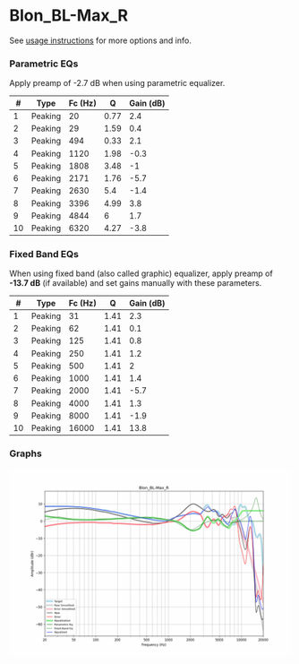 # Blon_BL-Max_R
See [usage instructions](https://github.com/jaakkopasanen/AutoEq#usage) for more options and info.

### Parametric EQs
Apply preamp of -2.7 dB when using parametric equalizer.

|   # | Type    |   Fc (Hz) |    Q |   Gain (dB) |
|-----|---------|-----------|------|-------------|
|   1 | Peaking |        20 | 0.77 |         2.4 |
|   2 | Peaking |        29 | 1.59 |         0.4 |
|   3 | Peaking |       494 | 0.33 |         2.1 |
|   4 | Peaking |      1120 | 1.98 |        -0.3 |
|   5 | Peaking |      1808 | 3.48 |        -1   |
|   6 | Peaking |      2171 | 1.76 |        -5.7 |
|   7 | Peaking |      2630 | 5.4  |        -1.4 |
|   8 | Peaking |      3396 | 4.99 |         3.8 |
|   9 | Peaking |      4844 | 6    |         1.7 |
|  10 | Peaking |      6320 | 4.27 |        -3.8 |

### Fixed Band EQs
When using fixed band (also called graphic) equalizer, apply preamp of **-13.7 dB** (if available) and set gains manually with these parameters.

|   # | Type    |   Fc (Hz) |    Q |   Gain (dB) |
|-----|---------|-----------|------|-------------|
|   1 | Peaking |        31 | 1.41 |         2.3 |
|   2 | Peaking |        62 | 1.41 |         0.1 |
|   3 | Peaking |       125 | 1.41 |         0.8 |
|   4 | Peaking |       250 | 1.41 |         1.2 |
|   5 | Peaking |       500 | 1.41 |         2   |
|   6 | Peaking |      1000 | 1.41 |         1.4 |
|   7 | Peaking |      2000 | 1.41 |        -5.7 |
|   8 | Peaking |      4000 | 1.41 |         1.3 |
|   9 | Peaking |      8000 | 1.41 |        -1.9 |
|  10 | Peaking |     16000 | 1.41 |        13.8 |

### Graphs
![](./Blon_BL-Max_R.png)
